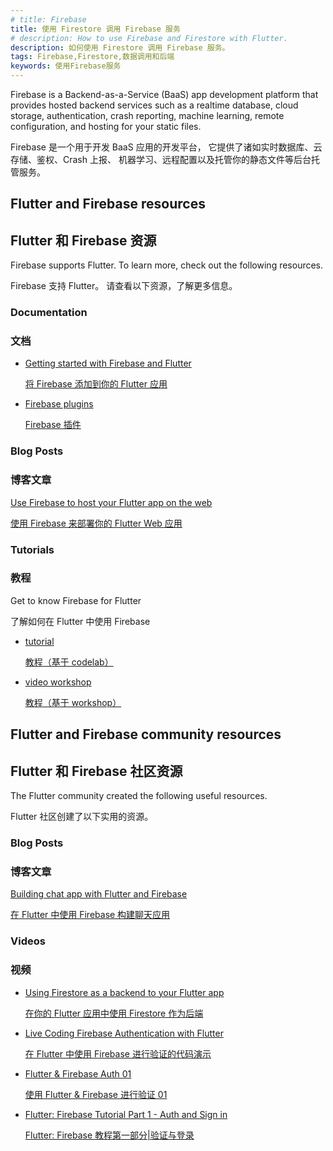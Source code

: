```yaml
---
# title: Firebase
title: 使用 Firestore 调用 Firebase 服务
# description: How to use Firebase and Firestore with Flutter.
description: 如何使用 Firestore 调用 Firebase 服务。
tags: Firebase,Firestore,数据调用和后端
keywords: 使用Firebase服务
---
```


Firebase is a Backend-as-a-Service (BaaS) app development platform
that provides hosted backend services such as a realtime database,
cloud storage, authentication, crash reporting, machine learning,
remote configuration, and hosting for your static files.

Firebase 是一个用于开发 BaaS 应用的开发平台，
它提供了诸如实时数据库、云存储、鉴权、Crash 上报、
机器学习、远程配置以及托管你的静态文件等后台托管服务。

## Flutter and Firebase resources

## Flutter 和 Firebase 资源

Firebase supports Flutter. To learn more,
check out the following resources.

Firebase 支持 Flutter。
请查看以下资源，了解更多信息。

### Documentation

### 文档

* [Getting started with Firebase and Flutter][started]

  [将 Firebase 添加到你的 Flutter 应用][started]

* [Firebase plugins][]

  [Firebase 插件][Firebase plugins]

### Blog Posts

### 博客文章

[Use Firebase to host your Flutter app on the web][article]

[使用 Firebase 来部署你的 Flutter Web 应用][article]

### Tutorials

### 教程

Get to know Firebase for Flutter

了解如何在 Flutter 中使用 Firebase

* [tutorial][codelab1]

  [教程（基于 codelab）][codelab1]

* [video workshop][workshop]

  [教程（基于 workshop）][workshop]

## Flutter and Firebase community resources

## Flutter 和 Firebase 社区资源

The Flutter community created the following useful resources.

Flutter 社区创建了以下实用的资源。

### Blog Posts

### 博客文章

[Building chat app with Flutter and Firebase][chat app]

[在 Flutter 中使用 Firebase 构建聊天应用][chat app]

### Videos

### 视频

* [Using Firestore as a backend to your Flutter app][video]

  [在你的 Flutter 应用中使用 Firestore 作为后端][video]

* [Live Coding Firebase Authentication with Flutter][video2]

  [在 Flutter 中使用 Firebase 进行验证的代码演示][video2]

* [Flutter & Firebase Auth 01][video3]

  [使用 Flutter & Firebase 进行验证 01][video3]

* [Flutter: Firebase Tutorial Part 1 - Auth and Sign in][video4]

  [Flutter: Firebase 教程第一部分|验证与登录][video4]

[article]: {{site.flutter-medium}}/must-try-use-firebase-to-host-your-flutter-app-on-the-web-852ee533a469
[chat app]: {{site.medium}}/flutter-community/building-a-chat-app-with-flutter-and-firebase-from-scratch-9eaa7f41782e
[codelab1]: {{site.codelabs}}/codelabs/firebase-get-to-know-flutter
[Firebase plugins]: {{site.firebase}}/docs/flutter/setup#available-plugins
[started]: {{site.firebase}}/docs/flutter/setup
[video]: {{site.bili.video}}/BV184411575K/
[video2]: {{site.yt.watch}}/OlcYP6UXlm8
[video3]: {{site.yt.watch}}/u_Lyx8KJWpg
[video4]: {{site.yt.watch}}/13-jNF984C0
[workshop]: {{site.bili.video}}/BV14b4y1o7Wn/
